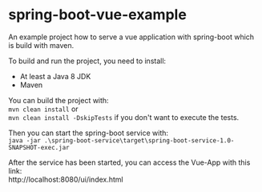 # spring-boot-vue-example
An example project how to serve a vue application with spring-boot which is build with maven.

To build and run the project, you need to install:
* At least a Java 8 JDK
* Maven

You can build the project with:  
`mvn clean install` or  
`mvn clean install -DskipTests` if you don't want to execute the tests.

Then you can start the spring-boot service with:  
`java -jar .\spring-boot-service\target\spring-boot-service-1.0-SNAPSHOT-exec.jar`

After the service has been started, you can access the Vue-App with this link:  
http://localhost:8080/ui/index.html
